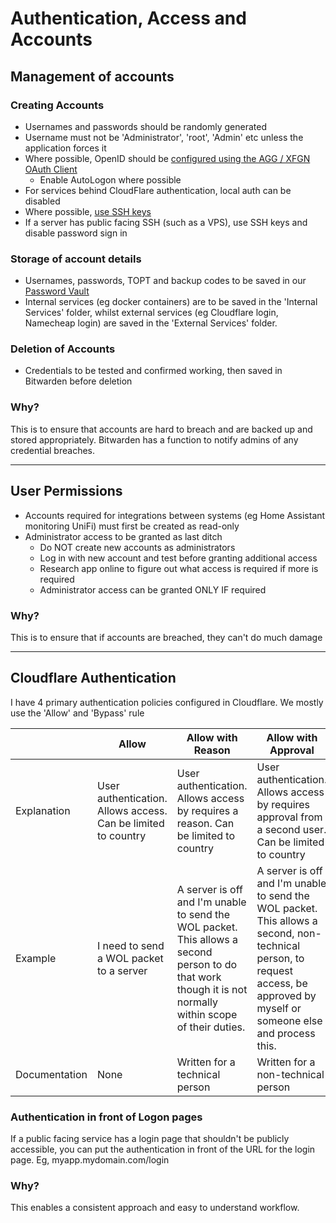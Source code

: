 # Authentication, Access and Accounts

## Management of accounts

### Creating Accounts

* Usernames and passwords should be randomly generated
* Username must not be 'Administrator', 'root', 'Admin' etc unless the application forces it
* Where possible, OpenID should be [configured using the AGG / XFGN OAuth Client](../service-overviews/security/google-openid-auth.md)
  * Enable AutoLogon where possible
* For services behind CloudFlare authentication, local auth can be disabled
* Where possible, [use SSH keys](../processes/ssh-keys.md)
* If a server has public facing SSH (such as a VPS), use SSH keys and disable password sign in

### Storage of account details

* Usernames, passwords, TOPT and backup codes to be saved in our [Password Vault](../service-overviews/security/bitwarden.md)
* Internal services (eg docker containers) are to be saved in the 'Internal Services' folder, whilst external services (eg Cloudflare login, Namecheap login) are saved in the 'External Services' folder.

### Deletion of Accounts

* Credentials to be tested and confirmed working, then saved in Bitwarden before deletion

### Why?

This is to ensure that accounts are hard to breach and are backed up and stored appropriately. Bitwarden has a function to notify admins of any credential breaches.

***

## User Permissions

* Accounts required for integrations between systems (eg Home Assistant monitoring UniFi) must first be created as read-only
* Administrator access to be granted as last ditch
  * Do NOT create new accounts as administrators
  * Log in with new account and test before granting additional access
  * Research app online to figure out what access is required if more is required
  * Administrator access can be granted ONLY IF required

### Why?

This is to ensure that if accounts are breached, they can't do much damage

***

## Cloudflare Authentication

I have 4 primary authentication policies configured in Cloudflare. We mostly use the 'Allow' and 'Bypass' rule

<table data-full-width="true"><thead><tr><th width="163"></th><th>Allow</th><th>Allow with Reason</th><th>Allow with Approval</th><th>Bypass</th></tr></thead><tbody><tr><td>Explanation</td><td>User authentication. Allows access. Can be limited to country</td><td>User authentication. Allows access by requires a reason. Can be limited to country</td><td>User authentication. Allows access by requires approval from a second user. Can be limited to country</td><td>Bypasses authentication prompt. Must be applied to IP addresses, subnets or countries</td></tr><tr><td>Example</td><td>I need to send a WOL packet to a server</td><td>A server is off and I'm unable to send the WOL packet. This allows a second person to do that work though it is not normally within scope of their duties.</td><td>A server is off and I'm unable to send the WOL packet. This allows a second, non-technical person, to request access, be approved by myself or someone else and process this.</td><td>Allow everyone in Australia to have access to service A, but accessing outside of Australia follows one of the above rules instead</td></tr><tr><td>Documentation</td><td>None</td><td>Written for a technical person</td><td>Written for a non-technical person</td><td>None</td></tr></tbody></table>

### Authentication in front of Logon pages

If a public facing service has a login page that shouldn't be publicly accessible, you can put the authentication in front of the URL for the login page. Eg, myapp.mydomain.com/login&#x20;

### Why?

This enables a consistent approach and easy to understand workflow.
